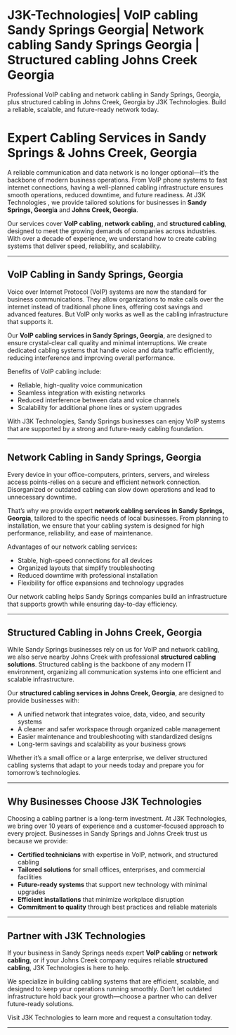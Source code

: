 # J3K-Technologies| VoIP cabling Sandy Springs Georgia|  Network cabling Sandy Springs Georgia | Structured cabling Johns Creek Georgia
Professional VoIP cabling and network cabling in Sandy Springs, Georgia, plus structured cabling in Johns Creek, Georgia by J3K Technologies. Build a reliable, scalable, and future-ready network today.

# Expert Cabling Services in Sandy Springs & Johns Creek, Georgia  

A reliable communication and data network is no longer optional—it’s the backbone of modern business operations. From VoIP phone systems to fast internet connections, having a well-planned cabling infrastructure ensures smooth operations, reduced downtime, and future readiness. At J3K Technologies , we provide tailored solutions for businesses in **Sandy Springs, Georgia** and **Johns Creek, Georgia**.  

Our services cover **VoIP cabling**, **network cabling**, and **structured cabling**, designed to meet the growing demands of companies across industries. With over a decade of experience, we understand how to create cabling systems that deliver speed, reliability, and scalability.  

---

## VoIP Cabling in Sandy Springs, Georgia  

Voice over Internet Protocol (VoIP) systems are now the standard for business communications. They allow organizations to make calls over the internet instead of traditional phone lines, offering cost savings and advanced features. But VoIP only works as well as the cabling infrastructure that supports it.  

Our **VoIP cabling services in Sandy Springs, Georgia**, are designed to ensure crystal-clear call quality and minimal interruptions. We create dedicated cabling systems that handle voice and data traffic efficiently, reducing interference and improving overall performance.  

Benefits of VoIP cabling include:  
- Reliable, high-quality voice communication  
- Seamless integration with existing networks  
- Reduced interference between data and voice channels  
- Scalability for additional phone lines or system upgrades  

With J3K Technologies, Sandy Springs businesses can enjoy VoIP systems that are supported by a strong and future-ready cabling foundation.  

---

## Network Cabling in Sandy Springs, Georgia  

Every device in your office-computers, printers, servers, and wireless access points-relies on a secure and efficient network connection. Disorganized or outdated cabling can slow down operations and lead to unnecessary downtime.  

That’s why we provide expert **network cabling services in Sandy Springs, Georgia**, tailored to the specific needs of local businesses. From planning to installation, we ensure that your cabling system is designed for high performance, reliability, and ease of maintenance.  

Advantages of our network cabling services:  
- Stable, high-speed connections for all devices  
- Organized layouts that simplify troubleshooting  
- Reduced downtime with professional installation  
- Flexibility for office expansions and technology upgrades  

Our network cabling helps Sandy Springs companies build an infrastructure that supports growth while ensuring day-to-day efficiency.  

---

## Structured Cabling in Johns Creek, Georgia  

While Sandy Springs businesses rely on us for VoIP and network cabling, we also serve nearby Johns Creek with professional **structured cabling solutions**. Structured cabling is the backbone of any modern IT environment, organizing all communication systems into one efficient and scalable infrastructure.  

Our **structured cabling services in Johns Creek, Georgia**, are designed to provide businesses with:  
- A unified network that integrates voice, data, video, and security systems  
- A cleaner and safer workspace through organized cable management  
- Easier maintenance and troubleshooting with standardized designs  
- Long-term savings and scalability as your business grows  

Whether it’s a small office or a large enterprise, we deliver structured cabling systems that adapt to your needs today and prepare you for tomorrow’s technologies.  

---

## Why Businesses Choose J3K Technologies  

Choosing a cabling partner is a long-term investment. At J3K Technologies, we bring over 10 years of experience and a customer-focused approach to every project. Businesses in Sandy Springs and Johns Creek trust us because we provide:  
- **Certified technicians** with expertise in VoIP, network, and structured cabling  
- **Tailored solutions** for small offices, enterprises, and commercial facilities  
- **Future-ready systems** that support new technology with minimal upgrades  
- **Efficient installations** that minimize workplace disruption  
- **Commitment to quality** through best practices and reliable materials  

---

## Partner with J3K Technologies  

If your business in Sandy Springs needs expert **VoIP cabling** or **network cabling**, or if your Johns Creek company requires reliable **structured cabling**, J3K Technologies is here to help.  

We specialize in building cabling systems that are efficient, scalable, and designed to keep your operations running smoothly. Don’t let outdated infrastructure hold back your growth—choose a partner who can deliver future-ready solutions.  

Visit J3K Technologies to learn more and request a consultation today.  

---
